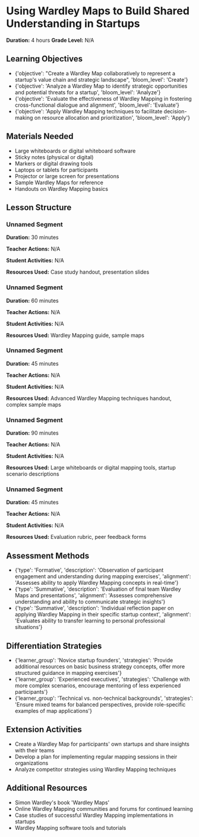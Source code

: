 # Using Wardley Maps to Build Shared Understanding in Startups

**Duration:** 4 hours
**Grade Level:** N/A

## Learning Objectives
- {'objective': "Create a Wardley Map collaboratively to represent a startup's value chain and strategic landscape", 'bloom_level': 'Create'}
- {'objective': 'Analyze a Wardley Map to identify strategic opportunities and potential threats for a startup', 'bloom_level': 'Analyze'}
- {'objective': 'Evaluate the effectiveness of Wardley Mapping in fostering cross-functional dialogue and alignment', 'bloom_level': 'Evaluate'}
- {'objective': 'Apply Wardley Mapping techniques to facilitate decision-making on resource allocation and prioritization', 'bloom_level': 'Apply'}

## Materials Needed
- Large whiteboards or digital whiteboard software
- Sticky notes (physical or digital)
- Markers or digital drawing tools
- Laptops or tablets for participants
- Projector or large screen for presentations
- Sample Wardley Maps for reference
- Handouts on Wardley Mapping basics

## Lesson Structure
### Unnamed Segment
**Duration:** 30 minutes

**Teacher Actions:** N/A

**Student Activities:** N/A

**Resources Used:** Case study handout, presentation slides

### Unnamed Segment
**Duration:** 60 minutes

**Teacher Actions:** N/A

**Student Activities:** N/A

**Resources Used:** Wardley Mapping guide, sample maps

### Unnamed Segment
**Duration:** 45 minutes

**Teacher Actions:** N/A

**Student Activities:** N/A

**Resources Used:** Advanced Wardley Mapping techniques handout, complex sample maps

### Unnamed Segment
**Duration:** 90 minutes

**Teacher Actions:** N/A

**Student Activities:** N/A

**Resources Used:** Large whiteboards or digital mapping tools, startup scenario descriptions

### Unnamed Segment
**Duration:** 45 minutes

**Teacher Actions:** N/A

**Student Activities:** N/A

**Resources Used:** Evaluation rubric, peer feedback forms

## Assessment Methods
- {'type': 'Formative', 'description': 'Observation of participant engagement and understanding during mapping exercises', 'alignment': 'Assesses ability to apply Wardley Mapping concepts in real-time'}
- {'type': 'Summative', 'description': 'Evaluation of final team Wardley Maps and presentations', 'alignment': 'Assesses comprehensive understanding and ability to communicate strategic insights'}
- {'type': 'Summative', 'description': 'Individual reflection paper on applying Wardley Mapping in their specific startup context', 'alignment': 'Evaluates ability to transfer learning to personal professional situations'}

## Differentiation Strategies
- {'learner_group': 'Novice startup founders', 'strategies': 'Provide additional resources on basic business strategy concepts, offer more structured guidance in mapping exercises'}
- {'learner_group': 'Experienced executives', 'strategies': 'Challenge with more complex scenarios, encourage mentoring of less experienced participants'}
- {'learner_group': 'Technical vs. non-technical backgrounds', 'strategies': 'Ensure mixed teams for balanced perspectives, provide role-specific examples of map applications'}

## Extension Activities
- Create a Wardley Map for participants' own startups and share insights with their teams
- Develop a plan for implementing regular mapping sessions in their organizations
- Analyze competitor strategies using Wardley Mapping techniques

## Additional Resources
- Simon Wardley's book 'Wardley Maps'
- Online Wardley Mapping communities and forums for continued learning
- Case studies of successful Wardley Mapping implementations in startups
- Wardley Mapping software tools and tutorials
